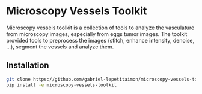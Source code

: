 # Microscopy Vessels Toolkit

Microscopy vessels toolkit is a collection of tools to analyze the vasculature from microscopy images, especially 
from eggs tumor images. The toolkit provided tools to preprocess the images (stitch, enhance intensity, denoise, ...),
segment the vessels and analyze them.


## Installation
```bash
git clone https://github.com/gabriel-lepetitaimon/microscopy-vessels-toolkit.git
pip install -e microscopy-vessels-toolkit
```

